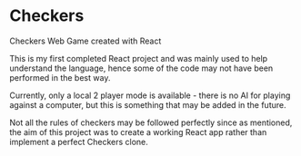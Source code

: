 # Checkers
Checkers Web Game created with React

This is my first completed React project and was mainly used to help understand the language, hence some of the code may not have been performed in the best way.

Currently, only a local 2 player mode is available - there is no AI for playing against a computer, but this is something that may be added in the future.

Not all the rules of checkers may be followed perfectly since as mentioned, the aim of this project was to create a working React app rather than implement a perfect Checkers clone.
